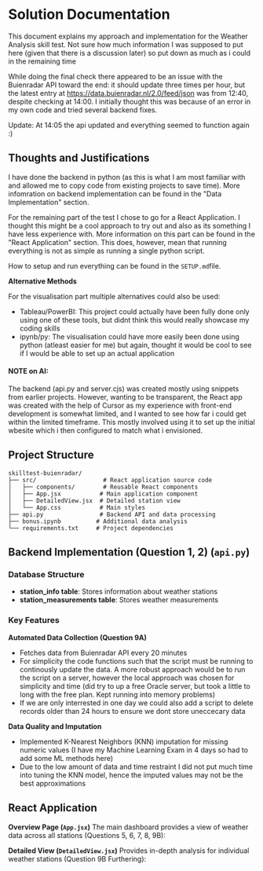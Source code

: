 # Solution Documentation

This document explains my approach and implementation for the Weather Analysis skill test. 
Not sure how much information I was supposed to put here (given that there is a discussion later) so put down as much as i could in the remaining time

While doing the final check there appeared to be an issue with the Buienradar API toward the end: it should update three times per hour, but the latest entry at https://data.buienradar.nl/2.0/feed/json was from 12:40, despite checking at 14:00. I initially thought this was because of an error in my own code and tried several backend fixes. 

Update: At 14:05 the api updated and everything seemed to function again :)

## Thoughts and Justifications

I have done the backend in python (as this is what I am most familiar with and allowed me to copy code from existing projects to save time). More infomration on backend implementation can be found in the "Data Implementation" section. 

For the remaining part of the test I chose to go for a React Application. I thought this might be a cool approach to try out and also as its something I have less experience with. More information on this part can be found in the "React Application" section. This does, however, mean that running everything is not as simple as running a single python script. 

How to setup and run everything can be found in the `SETUP.md`file.

**Alternative Methods**

For the visualisation part multiple alternatives could also be used:
- Tableau/PowerBI: This project could actually have been fully done only using one of these tools, but didnt think this would really showcase my coding skills
- ipynb/py: The visualisation could have more easily been done using python (atleast easier for me) but again, thought it would be cool to see if I would be able to set up an actual application



#### NOTE on AI:
The backend (api.py and server.cjs) was created mostly using snippets from earlier projects. However, wanting to be transparent, the React app was created with the help of Cursor as my experience with front-end development is somewhat limited, and I wanted to see how far i could get within the limited timeframe. This mostly involved using it to set up the initial wbesite which i then configured to match what i envisioned.


## Project Structure

```
skilltest-buienradar/
├── src/                   # React application source code
│   ├── components/        # Reusable React components
│   ├── App.jsx           # Main application component
│   ├── DetailedView.jsx  # Detailed station view
│   └── App.css           # Main styles
├── api.py                # Backend API and data processing
├── bonus.ipynb          # Additional data analysis
└── requirements.txt     # Project dependencies
```

## Backend Implementation (Question 1, 2) (`api.py`)

### Database Structure
- **station_info table**: Stores information about weather stations
- **station_measurements table**: Stores weather measurements

### Key Features
**Automated Data Collection (Question 9A)**
- Fetches data from Buienradar API every 20 minutes
- For simplicity the code functions such that the script must be running to continously update the data. A more robust approach would be to run the script on a server, however the local approach was chosen for simplicity and time (did try to up a free Oracle server, but took a little to long with the free plan. Kept running into memory problems)
- If we are only interrested in one day we could also add a script to delete records older than 24 hours to ensure we dont store uneccecary data

**Data Quality and Imputation**
- Implemented K-Nearest Neighbors (KNN) imputation for missing numeric values (I have my Machine Learning Exam in 4 days so had to add some ML methods here)
- Due to the low amount of data and time restraint I did not put much time into tuning the KNN model, hence the imputed values may not be the best approximations

## React Application

**Overview Page (`App.jsx`)**
The main dashboard provides a view of weather data across all stations (Questions 5, 6, 7, 8, 9B):

**Detailed View (`DetailedView.jsx`)**
Provides in-depth analysis for individual weather stations (Question 9B Furthering):



